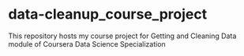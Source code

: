 # data-cleanup_course_project
This repository hosts my course project for Getting and Cleaning Data module of Coursera Data Science Specialization

